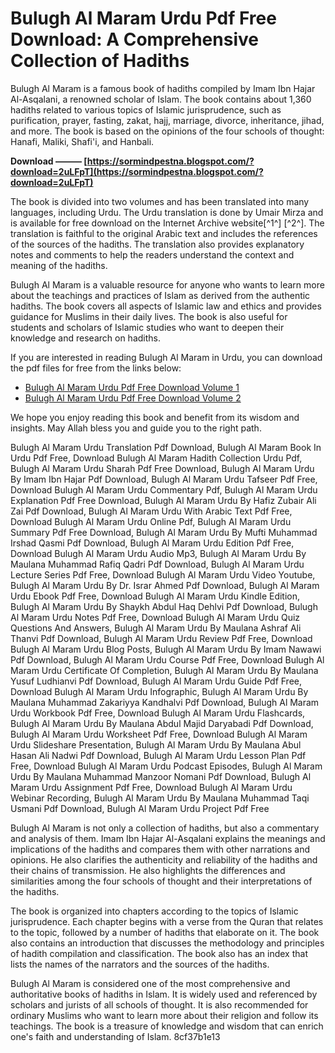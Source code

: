 
 
# Bulugh Al Maram Urdu Pdf Free Download: A Comprehensive Collection of Hadiths
  
Bulugh Al Maram is a famous book of hadiths compiled by Imam Ibn Hajar Al-Asqalani, a renowned scholar of Islam. The book contains about 1,360 hadiths related to various topics of Islamic jurisprudence, such as purification, prayer, fasting, zakat, hajj, marriage, divorce, inheritance, jihad, and more. The book is based on the opinions of the four schools of thought: Hanafi, Maliki, Shafi'i, and Hanbali.
 
**Download ——— [https://sormindpestna.blogspot.com/?download=2uLFpT](https://sormindpestna.blogspot.com/?download=2uLFpT)**


  
The book is divided into two volumes and has been translated into many languages, including Urdu. The Urdu translation is done by Umair Mirza and is available for free download on the Internet Archive website[^1^] [^2^]. The translation is faithful to the original Arabic text and includes the references of the sources of the hadiths. The translation also provides explanatory notes and comments to help the readers understand the context and meaning of the hadiths.
  
Bulugh Al Maram is a valuable resource for anyone who wants to learn more about the teachings and practices of Islam as derived from the authentic hadiths. The book covers all aspects of Islamic law and ethics and provides guidance for Muslims in their daily lives. The book is also useful for students and scholars of Islamic studies who want to deepen their knowledge and research on hadiths.
  
If you are interested in reading Bulugh Al Maram in Urdu, you can download the pdf files for free from the links below:
  
- [Bulugh Al Maram Urdu Pdf Free Download Volume 1](https://archive.org/details/bulughalmaramvolume1_201910)
- [Bulugh Al Maram Urdu Pdf Free Download Volume 2](https://archive.org/details/bulughalmaramvolume2_201910)

We hope you enjoy reading this book and benefit from its wisdom and insights. May Allah bless you and guide you to the right path.
 
Bulugh Al Maram Urdu Translation Pdf Download,  Bulugh Al Maram Book In Urdu Pdf Free,  Download Bulugh Al Maram Hadith Collection Urdu Pdf,  Bulugh Al Maram Urdu Sharah Pdf Free Download,  Bulugh Al Maram Urdu By Imam Ibn Hajar Pdf Download,  Bulugh Al Maram Urdu Tafseer Pdf Free,  Download Bulugh Al Maram Urdu Commentary Pdf,  Bulugh Al Maram Urdu Explanation Pdf Free Download,  Bulugh Al Maram Urdu By Hafiz Zubair Ali Zai Pdf Download,  Bulugh Al Maram Urdu With Arabic Text Pdf Free,  Download Bulugh Al Maram Urdu Online Pdf,  Bulugh Al Maram Urdu Summary Pdf Free Download,  Bulugh Al Maram Urdu By Mufti Muhammad Irshad Qasmi Pdf Download,  Bulugh Al Maram Urdu Edition Pdf Free,  Download Bulugh Al Maram Urdu Audio Mp3,  Bulugh Al Maram Urdu By Maulana Muhammad Rafiq Qadri Pdf Download,  Bulugh Al Maram Urdu Lecture Series Pdf Free,  Download Bulugh Al Maram Urdu Video Youtube,  Bulugh Al Maram Urdu By Dr. Israr Ahmed Pdf Download,  Bulugh Al Maram Urdu Ebook Pdf Free,  Download Bulugh Al Maram Urdu Kindle Edition,  Bulugh Al Maram Urdu By Shaykh Abdul Haq Dehlvi Pdf Download,  Bulugh Al Maram Urdu Notes Pdf Free,  Download Bulugh Al Maram Urdu Quiz Questions And Answers,  Bulugh Al Maram Urdu By Maulana Ashraf Ali Thanvi Pdf Download,  Bulugh Al Maram Urdu Review Pdf Free,  Download Bulugh Al Maram Urdu Blog Posts,  Bulugh Al Maram Urdu By Imam Nawawi Pdf Download,  Bulugh Al Maram Urdu Course Pdf Free,  Download Bulugh Al Maram Urdu Certificate Of Completion,  Bulugh Al Maram Urdu By Maulana Yusuf Ludhianvi Pdf Download,  Bulugh Al Maram Urdu Guide Pdf Free,  Download Bulugh Al Maram Urdu Infographic,  Bulugh Al Maram Urdu By Maulana Muhammad Zakariyya Kandhalvi Pdf Download,  Bulugh Al Maram Urdu Workbook Pdf Free,  Download Bulugh Al Maram Urdu Flashcards,  Bulugh Al Maram Urdu By Maulana Abdul Majid Daryabadi Pdf Download,  Bulugh Al Maram Urdu Worksheet Pdf Free,  Download Bulugh Al Maram Urdu Slideshare Presentation,  Bulugh Al Maram Urdu By Maulana Abul Hasan Ali Nadwi Pdf Download,  Bulugh Al Maram Urdu Lesson Plan Pdf Free,  Download Bulugh Al Maram Urdu Podcast Episodes,  Bulugh Al Maram Urdu By Maulana Muhammad Manzoor Nomani Pdf Download,  Bulugh Al Maram Urdu Assignment Pdf Free,  Download Bulugh Al Maram Urdu Webinar Recording,  Bulugh Al Maram Urdu By Maulana Muhammad Taqi Usmani Pdf Download,  Bulugh Al Maram Urdu Project Pdf Free
  
Bulugh Al Maram is not only a collection of hadiths, but also a commentary and analysis of them. Imam Ibn Hajar Al-Asqalani explains the meanings and implications of the hadiths and compares them with other narrations and opinions. He also clarifies the authenticity and reliability of the hadiths and their chains of transmission. He also highlights the differences and similarities among the four schools of thought and their interpretations of the hadiths.
  
The book is organized into chapters according to the topics of Islamic jurisprudence. Each chapter begins with a verse from the Quran that relates to the topic, followed by a number of hadiths that elaborate on it. The book also contains an introduction that discusses the methodology and principles of hadith compilation and classification. The book also has an index that lists the names of the narrators and the sources of the hadiths.
  
Bulugh Al Maram is considered one of the most comprehensive and authoritative books of hadiths in Islam. It is widely used and referenced by scholars and jurists of all schools of thought. It is also recommended for ordinary Muslims who want to learn more about their religion and follow its teachings. The book is a treasure of knowledge and wisdom that can enrich one's faith and understanding of Islam.
 8cf37b1e13
 
